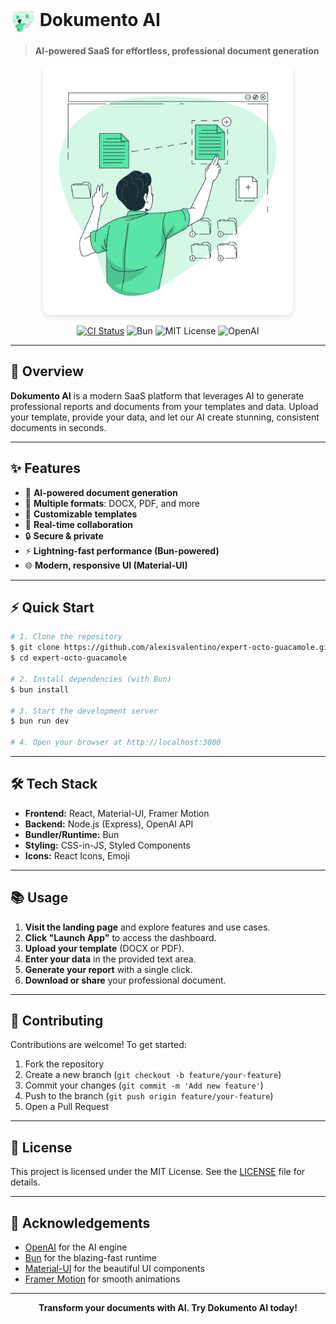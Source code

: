 # <img src="./assets/logo.jpg" alt="Dokumento AI Logo" width="40" height="40" style="vertical-align:middle; border-radius:8px; object-fit:cover;"> Dokumento AI

> **AI-powered SaaS for effortless, professional document generation**

<p align="center">
  <img src="./assets/logo.jpg" alt="Dokumento AI Banner" width="400" style="border-radius:12px; box-shadow: 0 4px 8px rgba(0,0,0,0.1);"/>
</p>

<p align="center">
  <a href="https://github.com/alexisvalentino/expert-octo-guacamole/actions"><img src="https://img.shields.io/github/actions/workflow/status/alexisvalentino/expert-octo-guacamole/ci.yml?branch=main&style=flat-square" alt="CI Status"></a>
  <img src="https://img.shields.io/badge/Built%20With-Bun-orange?style=flat-square" alt="Bun">
  <img src="https://img.shields.io/badge/License-MIT-blue.svg?style=flat-square" alt="MIT License">
  <img src="https://img.shields.io/badge/Made%20with-OpenAI-ff6b35?style=flat-square" alt="OpenAI">
</p>

---

## 🚀 Overview

**Dokumento AI** is a modern SaaS platform that leverages AI to generate professional reports and documents from your templates and data. Upload your template, provide your data, and let our AI create stunning, consistent documents in seconds.

---

## ✨ Features

- 🤖 **AI-powered document generation**
- 📄 **Multiple formats**: DOCX, PDF, and more
- 🎨 **Customizable templates**
- 👥 **Real-time collaboration**
- 🔒 **Secure & private**
- ⚡ **Lightning-fast performance (Bun-powered)**
- 🌐 **Modern, responsive UI (Material-UI)**

---

## ⚡ Quick Start

```bash
# 1. Clone the repository
$ git clone https://github.com/alexisvalentino/expert-octo-guacamole.git
$ cd expert-octo-guacamole

# 2. Install dependencies (with Bun)
$ bun install

# 3. Start the development server
$ bun run dev

# 4. Open your browser at http://localhost:3000
```

---

## 🛠️ Tech Stack

- **Frontend:** React, Material-UI, Framer Motion
- **Backend:** Node.js (Express), OpenAI API
- **Bundler/Runtime:** Bun
- **Styling:** CSS-in-JS, Styled Components
- **Icons:** React Icons, Emoji

---

## 📚 Usage

1. **Visit the landing page** and explore features and use cases.
2. **Click "Launch App"** to access the dashboard.
3. **Upload your template** (DOCX or PDF).
4. **Enter your data** in the provided text area.
5. **Generate your report** with a single click.
6. **Download or share** your professional document.

---

## 🤝 Contributing

Contributions are welcome! To get started:

1. Fork the repository
2. Create a new branch (`git checkout -b feature/your-feature`)
3. Commit your changes (`git commit -m 'Add new feature'`)
4. Push to the branch (`git push origin feature/your-feature`)
5. Open a Pull Request

---

## 📄 License

This project is licensed under the MIT License. See the [LICENSE](LICENSE) file for details.

---

## 🙏 Acknowledgements

- [OpenAI](https://openai.com/) for the AI engine
- [Bun](https://bun.sh/) for the blazing-fast runtime
- [Material-UI](https://mui.com/) for the beautiful UI components
- [Framer Motion](https://www.framer.com/motion/) for smooth animations

---

<p align="center">
  <b>Transform your documents with AI. Try Dokumento AI today!</b>
</p> 